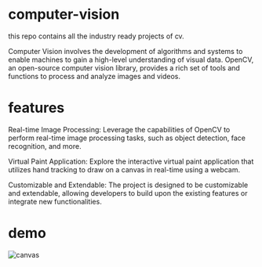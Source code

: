 # computer-vision
this repo contains all the industry ready projects of cv.

Computer Vision involves the development of algorithms and systems to enable machines to gain a high-level understanding of visual data. OpenCV, an open-source computer vision library, provides a rich set of tools and functions to process and analyze images and videos.

# features
Real-time Image Processing: Leverage the capabilities of OpenCV to perform real-time image processing tasks, such as object detection, face recognition, and more.

Virtual Paint Application: Explore the interactive virtual paint application that utilizes hand tracking to draw on a canvas in real-time using a webcam.

Customizable and Extendable: The project is designed to be customizable and extendable, allowing developers to build upon the existing features or integrate new functionalities.

# demo

![canvas](https://github.com/2003vivek/computer-vision/assets/109408315/94ac89b9-c54d-4eb7-ad60-4cd159d62231)
